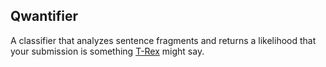 Qwantifier
----------

A classifier that analyzes sentence fragments and returns a likelihood that your submission is something [T-Rex](https://en.wikipedia.org/wiki/Dinosaur_Comics#Cast) might say.